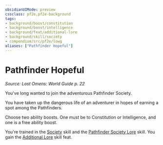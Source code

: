 ```yaml
---
obsidianUIMode: preview
cssclass: pf2e,pf2e-background
tags:
- background/boost/constitution
- background/boost/intelligence
- background/feat/additional-lore
- background/skill/society
- compendium/src/pf2e/lowg
aliases: ["Pathfinder Hopeful"]
---
```

# Pathfinder Hopeful
*Source: Lost Omens: World Guide p. 22*  

You've long wanted to join the adventurous Pathfinder Society.

You have taken up the dangerous life of an adventurer in hopes of earning a spot among the Pathfinders.

Choose two ability boosts. One must be to Constitution or Intelligence, and one is a free ability boost.

You're trained in the [Society](../../skills.md#Society) skill and the [Pathfinder Society Lore](../../skills.md#Lore) skill. You gain the [Additional Lore](../../feats/additional-lore.md) skill feat.